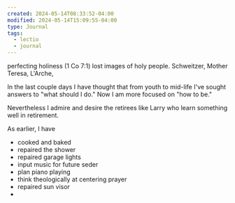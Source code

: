 ```yaml
---
created: 2024-05-14T08:33:52-04:00
modified: 2024-05-14T15:09:55-04:00
type: Journal
tags:
  - lectio
  - journal
---
```


perfecting holiness (1 Co 7:1) lost images of holy people. Schweitzer, Mother Teresa, L'Arche,

In the last couple days I have thought that from youth to mid-life I've sought answers to "what should I do."  Now I am more focused on "how to be."

Nevertheless I admire and desire the retirees like Larry who learn something well in retirement. 

As earlier, I have 

- cooked and baked
- repaired the shower
- repaired garage lights
- input music for future seder
- plan piano playing
- think theologically at centering prayer
- repaired sun visor
-
